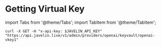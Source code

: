 # Getting Virtual Key
import Tabs from '@theme/Tabs';
import TabItem from '@theme/TabItem';

<Tabs>
<TabItem value="shell" label="curl">

```shell
curl -X GET -H "x-api-key: $JAVELIN_API_KEY" "https://api.javelin.live/v1/admin/providers/openai/keyvault/openai-vkey1"  
```

</TabItem>

<!--
<TabItem value="py" label="Python">

```py
from javelin_sdk import (
    JavelinClient,
    Secret
)

import os

# Retrieve environment variables
javelin_api_key = os.getenv('JAVELIN_API_KEY')
   
# create javelin client
client = JavelinClient(base_url="https://api.javelin.live",
                       javelin_api_key=javelin_api_key,
) 

# secret name to get is "openai-vkey1"
secret_name = "openai-vkey1"

# get the secret, for async use `await client.aget_provider(secret_name)`
print(client.get_secret(secret_name))
```

</TabItem>

-->

</Tabs>
